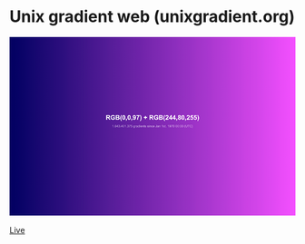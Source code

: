 # Unix gradient web (unixgradient.org)

![preview](preview-sm.png)

[Live](https://unixgradient.org)
